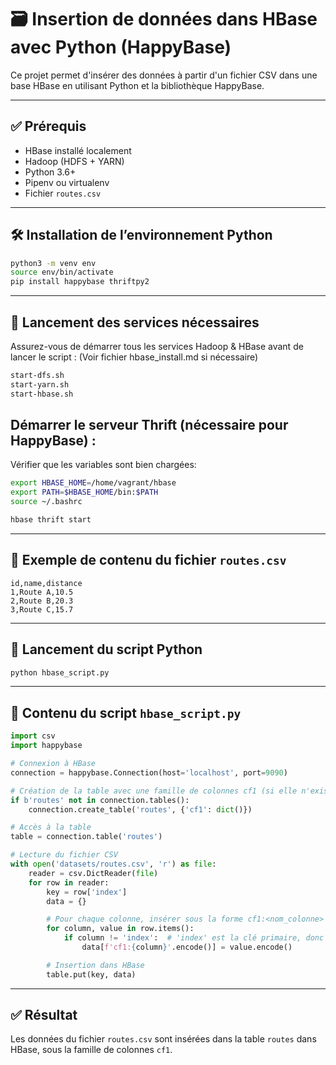 # 🗃️ Insertion de données dans HBase avec Python (HappyBase)

Ce projet permet d'insérer des données à partir d'un fichier CSV dans une base HBase en utilisant Python et la bibliothèque HappyBase.

---

## ✅ Prérequis

- HBase installé localement
- Hadoop (HDFS + YARN)
- Python 3.6+
- Pipenv ou virtualenv
- Fichier `routes.csv`

---

## 🛠️ Installation de l’environnement Python

```bash
python3 -m venv env
source env/bin/activate
pip install happybase thriftpy2
```

---

## 🚀 Lancement des services nécessaires

Assurez-vous de démarrer tous les services Hadoop & HBase avant de lancer le script : (Voir fichier hbase_install.md si nécessaire)

```bash
start-dfs.sh
start-yarn.sh
start-hbase.sh
```

## Démarrer le serveur Thrift (nécessaire pour HappyBase) :

Vérifier que les variables sont bien chargées:

```bash
export HBASE_HOME=/home/vagrant/hbase
export PATH=$HBASE_HOME/bin:$PATH
source ~/.bashrc
```

```bash
hbase thrift start
```

---

## 📝 Exemple de contenu du fichier `routes.csv`

```csv
id,name,distance
1,Route A,10.5
2,Route B,20.3
3,Route C,15.7
```

---

## 🐍 Lancement du script Python

```bash
python hbase_script.py
```

---

## 📜 Contenu du script `hbase_script.py`

```python
import csv
import happybase

# Connexion à HBase
connection = happybase.Connection(host='localhost', port=9090)

# Création de la table avec une famille de colonnes cf1 (si elle n'existe pas déjà)
if b'routes' not in connection.tables():
    connection.create_table('routes', {'cf1': dict()})

# Accès à la table
table = connection.table('routes')

# Lecture du fichier CSV
with open('datasets/routes.csv', 'r') as file:
    reader = csv.DictReader(file)
    for row in reader:
        key = row['index']
        data = {}

        # Pour chaque colonne, insérer sous la forme cf1:<nom_colonne>
        for column, value in row.items():
            if column != 'index':  # 'index' est la clé primaire, donc on ne l'insère pas comme colonne
                data[f'cf1:{column}'.encode()] = value.encode()

        # Insertion dans HBase
        table.put(key, data)
```

---

## ✅ Résultat

Les données du fichier `routes.csv` sont insérées dans la table `routes` dans HBase, sous la famille de colonnes `cf1`.
